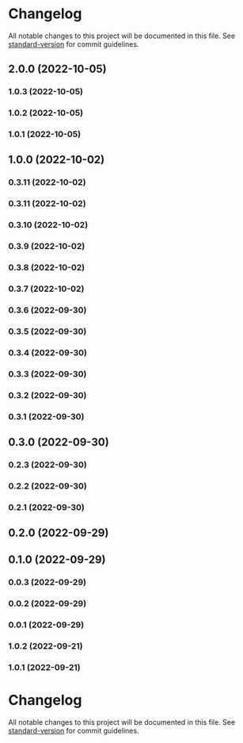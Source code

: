 # Changelog

All notable changes to this project will be documented in this file. See [standard-version](https://github.com/conventional-changelog/standard-version) for commit guidelines.

## 2.0.0 (2022-10-05)

### 1.0.3 (2022-10-05)

### 1.0.2 (2022-10-05)

### 1.0.1 (2022-10-05)

## 1.0.0 (2022-10-02)

### 0.3.11 (2022-10-02)

### 0.3.11 (2022-10-02)

### 0.3.10 (2022-10-02)

### 0.3.9 (2022-10-02)

### 0.3.8 (2022-10-02)

### 0.3.7 (2022-10-02)

### 0.3.6 (2022-09-30)

### 0.3.5 (2022-09-30)

### 0.3.4 (2022-09-30)

### 0.3.3 (2022-09-30)

### 0.3.2 (2022-09-30)

### 0.3.1 (2022-09-30)

## 0.3.0 (2022-09-30)

### 0.2.3 (2022-09-30)

### 0.2.2 (2022-09-30)

### 0.2.1 (2022-09-30)

## 0.2.0 (2022-09-29)

## 0.1.0 (2022-09-29)

### 0.0.3 (2022-09-29)

### 0.0.2 (2022-09-29)

### 0.0.1 (2022-09-29)

### 1.0.2 (2022-09-21)

### 1.0.1 (2022-09-21)

# Changelog

All notable changes to this project will be documented in this file. See [standard-version](https://github.com/conventional-changelog/standard-version) for commit guidelines.
